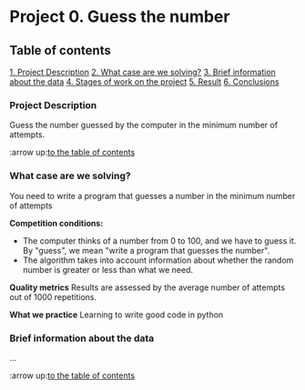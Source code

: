 # Project 0. Guess the number

## Table of contents
[1. Project Description](https://github.com/azudilins/sf_data_science_eng/tree/main/project_0/README.md#Project-Description)
[2. What case are we solving?](https://github.com/azudilins/sf_data_science_eng/tree/main/project_0/README.md#What-case-are-we-solving)
[3. Brief information about the data](https://github.com/azudilins/sf_data_science_eng/tree/main/project_0/README.md#Brief-information-about-the-data)
[4. Stages of work on the project](https://github.com/azudilins/sf_data_science_eng/tree/main/project_0/README.md#Stages-of-work-on-the-project)
[5. Result](https://github.com/azudilins/sf_data_science_eng/tree/main/project_0/README.md#Result)
[6. Conclusions](https://github.com/azudilins/sf_data_science_eng/tree/main/project_0/README.md#Conclusions)

### Project Description
Guess the number guessed by the computer in the minimum number of attempts.

:arrow up:[to the table of contents](https://github.com/azudilins/sf_data_science_eng/tree/main/project_0/README.md#Table-of-contents)


### What case are we solving?
You need to write a program that guesses a number in the minimum number of attempts

**Competition conditions:**
- The computer thinks of a number from 0 to 100, and we have to guess it. By "guess", we mean "write a program that guesses the number".
- The algorithm takes into account information about whether the random number is greater or less than what we need.

**Quality metrics**
Results are assessed by the average number of attempts out of 1000 repetitions.

**What we practice**
Learning to write good code in python


### Brief information about the data
...

:arrow up:[to the table of contents](https://github.com/azudilins/sf_data_science_eng/tree/main/project_0/README.md#Table-of-contents)